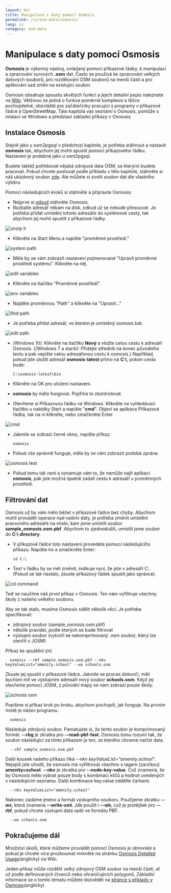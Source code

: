 ```yaml
---
layout: doc
title: Manipulace s daty pomocí Osmosis
permalink: /cs/osm-data/osmosis/
lang: cs
category: osm-data
---
```


Manipulace s daty pomocí Osmosis
===============================


**Osmosis** je výkonný nástroj, ovládaný pomocí příkazové řádky, k manipulaci a zpracování surových **.osm** dat. Často se používá ke zpracování velkých datových souborů, pro rozdělování OSM souborů na menší části a pro aplikování sad změn na existující soubor.  

Osmosis obsahuje spoustu skvělých funkcí a jejich detailní popis naleznete na [Wiki](http://wiki.openstreetmap.org/wiki/Osmosis/Detailed_Usage_0.41). Většinou se jedná o funkce poměrně komplexní a těžce pochopitelné, obzvláště pro začátečníky pracující s programy v příkazové řádce a OpenStreetMap. Tato kapitola vás seznámí s Osmosis, pomůže s intalací ve Windows a představí základní příkazy v Osmosis.  

Instalace Osmosis
----------------

Stejně jako u osm2pgsql v předchozí kapitole, je potřeba stáhnout a nastavit **osmosis** tak, abychom jej mohli spustit pomocí příkazového řádku. Nastavení je podebné jako u osm2pgsql.  

Budete taktéž potřebovat nějaká zdrojová data OSM, se kterými budete pracovat. Pokud chcete postuvat podle příkladu v této kapitole, stáhněte si náš ukázkový soubor [zde](/files/sample_osmosis.osm.pbf). Ale můžete si zvolit soubor dat dle vlastního výběru.  

Pomocí následujících kroků si stáhněte a připravte Osmosis:  

- Nejprve si [odsud](https://github.com/openstreetmap/osmosis/releases/latest) stáhněte Osmosis.  
- Rozbalte adresář někam na disk, odkud už se nebude přesouvat. Je potřeba přidat umístění tohoto adresáře do systémové cesty, tak abychom jej mohli spustit z příkazové řádky.  

![unzip it][]

- Klikněte na Start Menu a napište "proměnné prostředí."  

![system path][]

- Měla by se vám zobrazit nastavení pojmenované "Upravit proměnné prostředí systému". Klikněte na něj.  

![edit variables][]

- Klikněte na tlačítko "Proměnné prostředí".  

![env variables][]

- Najděte proměnnou "Path" a klikněte na "Upravit..."  

![find path][]

- Je potřeba přidat adresář, ve kterém je umístěný osmosis.bat.  

![edit path][]

- /Windows 10/: Klikněte na tlačítko **Nový** a vložte celou cestu k adresáři Osmosis. (/Windows 7 a starší/: Přidejte středník na konec původního textu a pak vepište celou adresářovou cestu k osmosis.) Například, pokud jste uložili adresář **osmosis-latest** přímo na **C:\\**, potom cesta bude:  
	
      C:\osmosis-latest\bin

- Klikněte na OK pro uložení nastavení.  
- **osmosis** by mělo fungovat. Pojďme to zkontrolovat.  
- Otevřeme si Příkazovou řádku ve Windows. Klikněte na vyhledávací tlačítko u nabídky Start a napište "**cmd**". Objeví se aplikace Příkazová řádka, tak na ni klikněte, nebo zmáčkněte Enter.  

![cmd][]

- Jakmile se zobrazí černé okno, napište příkaz:  

      osmosis

- Pokud vše správně funguje, měla by se vám zobrazit podobá zpráva:  

![osmosis test][]

- Pokud tomu tak není a oznamuje vám to, že nemůže najít aplikaci **osmosis**, pak jste možná špatně zadali cestu k adresáři v proměnných prostředí.  

Filtrování dat
---------------

Osmosis už by vám mělo běžet v příkazové řádce bez chyby. Abychom mohli provádět operace nad našimi daty, je potřeba změnit umístění pracovního adresáře na místo, kam jsme umístili soubor **sample_osmosis.osm.pbf**. Abychom to zjednodušili, umístili jsme soubor do **C:\ directory**.  

- V příkazové řádce toto nastavení provedete pomocí následujícího příkazu. Napište ho a zmáčkněte Enter:  

      cd C:\
    
- Text v řádku by se měl změnit, indikuje nyní, že jste v adresáři C:\. (Pokud se tak nestalo, zkuste příkazový řádek spustit jako správce).  

![cd command][]

Teď se naučíme náš první příkaz v Osmosis. Ten nám vyfiltruje všechny školy z našeho velkého souboru.  

Aby se tak stalo, musíme Osmosis sdělit několik věcí. Je potřeba specifikovat:  

- zdrojový soubor (sample_osmosis.osm.pbf)  
- několik pravidel, podle kterých se bude filtrovat  
- výstupní soubor (vytvoří se nekomprimovaný .osm soubor, který lze otevřít v JOSM)  

Příkaz ke spuštění zní:  

      osmosis --rbf sample_osmosis.osm.pbf --nkv keyValueList="amenity.school" --wx schools.osm

Zkuste jej spustit v příkazové řádce. Jakmile se proces dokončí, měli bychom mít ve výstupním adresáři nový soubor **schools.osm**. Když jej otevřeme pomocí JOSM, z původní mapy se nám zobrazí pouze školy.  

![schools osm][]

Popišme si příkaz krok po kroku, abychom pochopili, jak funguje. Na prvním místě je název programu.

      osmosis

Následuje zdrojový soubor. Pamatujete si, že tento soubor je komprimovaný formát. **--rbg** je zkratka pro **--read-pbf-fast**. Osmosis tomu rozumí tak, že soubor následující za tímto příkazem je ten, ze kterého chceme načíst data.  

      --rbf sample_osmosis.osm.pbf

Další kousek našeho příkazu říká *--nkv keyValueList="amenity.school"*. Nejspíš jste uhodli, že osmosis má vyfiltrovat všechno s tagem (zančkou) **amenity=school**. **--nkv** je zkratka pro **--node-key-value**. Což znamená, že by Osmosis mělo vybrat pouze body s kombinaci klíčů a hodnot uvedených v následujícím seznamu. Další kombinace key.value oddělte čarkami.  

      --nkv keyValueList="amenity.school"

Nakonec zadáme jméno a formát výstupního souboru. Použijeme zkratku **--wx**, která znamená **--write-xml**. Jde použít i **--wb**, což je protějšek pro **--rbf**, pokud chcete výstupní data opět ve formátu PBF.  

      --wx schools.osm

Pokračujeme dál
---------------

Množství úkolů, které můžeme provádět pomocí Osmosis je obrovské a pokud je chcete více prozkoumat mrkněte na stránku [Osmosis Detailed Usage](http://wiki.openstreetmap.org/wiki/Osmosis/Detailed_Usage_0.43)(anglicky) na Wiki.  

Jeden příkaz může rozdělit velký zdrojový OSM soubor na menší části, ať už podle definovaných čtverců nebo ohraničujících polygonů. Základní informace se o tomto tématu můžete dozvědět na [stránce s přiklady v Osmosis](http://wiki.openstreetmap.org/wiki/Osmosis/Examples)(anglicky).  

[unzip it]: /images/osm-data/unzip-it.png
[system path]: /images/osm-data/system-path_cs.png
[edit variables]: /images/osm-data/edit-environment-variables_cs.png
[env variables]: /images/osm-data/environment-variables_cs.png
[find path]: /images/osm-data/find-path_cs.png
[edit path]: /images/osm-data/edit-path-variable_cs.png
[cmd]: /images/osm-data/cmd.png
[osmosis test]: /images/osm-data/osmosis-test.png
[cd command]: /images/osm-data/cd-command.png
[schools osm]: /images/osm-data/schools-osm.png


